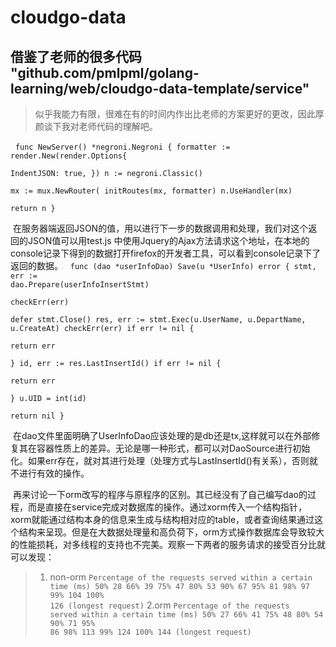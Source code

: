 # cloudgo-data

借鉴了老师的很多代码
"github.com/pmlpml/golang-learning/web/cloudgo-data-template/service"
-
>似乎我能力有限，很难在有的时间内作出比老师的方案更好的更改，因此厚颜谈下我对老师代码的理解吧。

 
<code>func NewServer() *negroni.Negroni {
	formatter := render.New(render.Options{		
  IndentJSON: true,	
  })
	n := negroni.Classic()	
	mx := mux.NewRouter(
	initRoutes(mx, formatter)
	n.UseHandler(mx)	
	return n
  }</code>
  
  在服务器端返回JSON的值，用以进行下一步的数据调用和处理，我们对这个返回的JSON值可以用test.js 中使用Jquery的Ajax方法请求这个地址，在本地的console记录下得到的数据打开firefox的开发者工具，可以看到console记录下了返回的数据。
 
<code>func (dao *userInfoDao) Save(u *UserInfo) error {	
stmt, err := dao.Prepare(userInfoInsertStmt)	
checkErr(err)	
defer stmt.Close()
	res, err := stmt.Exec(u.UserName, u.DepartName, u.CreateAt)	
  checkErr(err)	
  if err != nil {		
  return err	
  }	
  id, err := res.LastInsertId()	
  if err != nil {		
  return err	
  }	
  u.UID = int(id)	
  return nil
  }</code>
  
  在dao文件里面明确了UserInfoDao应该处理的是db还是tx,这样就可以在外部修复其在容器性质上的差异。无论是哪一种形式，都可以对DaoSource进行初始化。如果err存在，就对其进行处理（处理方式与LastInsertId()有关系），否则就不进行有效的操作。
  
  再来讨论一下orm改写的程序与原程序的区别。其已经没有了自己编写dao的过程，而是直接在service完成对数据库的操作。通过xorm传入一个结构指针，xorm就能通过结构本身的信息来生成与结构相对应的table，或者查询结果通过这个结构来呈现。但是在大数据处理量和高负荷下，orm方式操作数据库会导致较大的性能损耗，对多线程的支持也不完美。观察一下两者的服务请求的接受百分比就可以发现：
 > 1. non-orm
 <code>Percentage of the requests served within a certain time (ms)
  50%     28
  66%     39
  75%     47
  80%     53
  90%     67
  95%     81
  98%     97
  99%    104
 100%    126 (longest request)</code>
 > 2.orm
 <code>Percentage of the requests served within a certain time (ms)
  50%     27
  66%     41
  75%     48
  80%     54
  90%     71
  95%     86
  98%    113
  99%    124
 100%    144 (longest request)</code>
